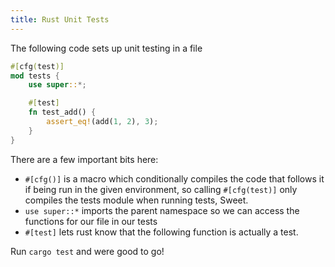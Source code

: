 ```yaml
---
title: Rust Unit Tests
---
```


The following code sets up unit testing in a file

```Rust
#[cfg(test)]
mod tests {
    use super::*;

    #[test]
    fn test_add() {
        assert_eq!(add(1, 2), 3);
    }
}
```

There are a few important bits here:

- `#[cfg()]` is a macro which conditionally compiles the code that follows it if being run in the given environment, so calling `#[cfg(test)]` only compiles the tests module when running tests, Sweet.
- `use super::*` imports the parent namespace so we can access the functions for our file in our tests
- `#[test]` lets rust know that the following function is actually a test.

Run `cargo test` and were good to go!
